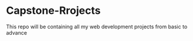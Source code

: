 # Capstone-Rrojects
This repo will be containing all my web development projects from basic to advance

